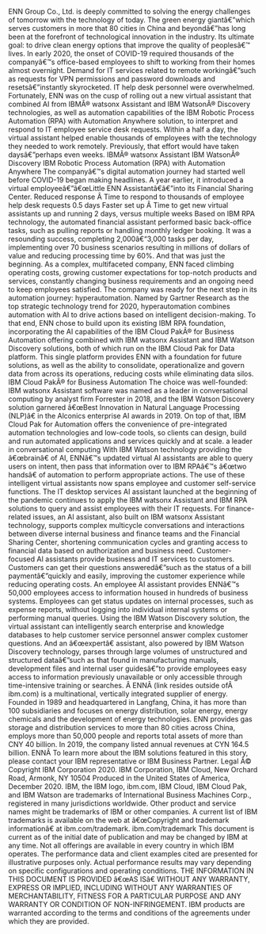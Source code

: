 ﻿ENN Group Co., Ltd. is deeply committed to solving the energy challenges of tomorrow with the technology of today. The green energy giantâ€”which serves customers in more that 80 cities in China and beyondâ€”has long been at the forefront of technological innovation in the industry. Its ultimate goal: to drive clean energy options that improve the quality of peoplesâ€™ lives. In early 2020, the onset of COVID-19 required thousands of the companyâ€™s office-based employees to shift to working from their homes almost overnight. Demand for IT services related to remote workingâ€”such as requests for VPN permissions and password downloads and resetsâ€”instantly skyrocketed. IT help desk personnel were overwhelmed. Fortunately, ENN was on the cusp of rolling out a new virtual assistant that combined AI from IBMÂ® watsonx Assistant and IBM WatsonÂ® Discovery technologies, as well as automation capabilities of the IBM Robotic Process Automation (RPA) with Automation Anywhere solution, to interpret and respond to IT employee service desk requests. Within a half a day, the virtual assistant helped enable thousands of employees with the technology they needed to work remotely. Previously, that effort would have taken daysâ€”perhaps even weeks. IBMÂ® watsonx Assistant IBM WatsonÂ® Discovery IBM Robotic Process Automation (RPA) with Automation Anywhere The companyâ€™s digital automation journey had started well before COVID-19 began making headlines. A year earlier, it introduced a virtual employeeâ€”â€œLittle ENN Assistantâ€â€”into its Financial Sharing Center. Reduced response Â  Time to respond to thousands of employee help desk requests 0.5 days Faster set up Â  Time to get new virtual assistants up and running 2 days, versus multiple weeks Based on IBM RPA technology, the automated financial assistant performed basic back-office tasks, such as pulling reports or handling monthly ledger booking. It was a resounding success, completing 2,000â€“3,000 tasks per day, implementing over 70 business scenarios resulting in millions of dollars of value and reducing processing time by 60%. And that was just the beginning. As a complex, multifaceted company, ENN faced climbing operating costs, growing customer expectations for top-notch products and services, constantly changing business requirements and an ongoing need to keep employees satisfied. The company was ready for the next step in its automation journey: hyperautomation. Named by Gartner Research as the top strategic technology trend for 2020, hyperautomation combines automation with AI to drive actions based on intelligent decision-making. To that end, ENN chose to build upon its existing IBM RPA foundation, incorporating the AI capabilities of the IBM Cloud PakÂ® for Business Automation offering combined with IBM watsonx Assistant and IBM Watson Discovery solutions, both of which run on the IBM Cloud Pak for Data platform. This single platform provides ENN with a foundation for future solutions, as well as the ability to consolidate, operationalize and govern data from across its operations, reducing costs while eliminating data silos. IBM Cloud PakÂ® for Business Automation The choice was well-founded: IBM watsonx Assistant software was named as a leader in conversational computing by analyst firm Forrester in 2018, and the IBM Watson Discovery solution garnered â€œBest Innovation in Natural Language Processing (NLP)â€ in the Alconics enterprise AI awards in 2019. On top of that, IBM Cloud Pak for Automation offers the convenience of pre-integrated automation technologies and low-code tools, so clients can design, build and run automated applications and services quickly and at scale. a leader in conversational computing With IBM Watson technology providing the â€œbrainâ€ of AI, ENNâ€™s updated virtual AI assistants are able to query users on intent, then pass that information over to IBM RPAâ€™s â€œtwo handsâ€ of automation to perform appropriate actions. The use of these intelligent virtual assistants now spans employee and customer self-service functions. The IT desktop services AI assistant launched at the beginning of the pandemic continues to apply the IBM watsonx Assistant and IBM RPA solutions to query and assist employees with their IT requests. For finance-related issues, an AI assistant, also built on IBM watsonx Assistant technology, supports complex multicycle conversations and interactions between diverse internal business and finance teams and the Financial Sharing Center, shortening communication cycles and granting access to financial data based on authorization and business need. Customer-focused AI assistants provide business and IT services to customers. Customers can get their questions answeredâ€”such as the status of a bill paymentâ€”quickly and easily, improving the customer experience while reducing operating costs. An employee AI assistant provides ENNâ€™s 50,000 employees access to information housed in hundreds of business systems. Employees can get status updates on internal processes, such as expense reports, without logging into individual internal systems or performing manual queries. Using the IBM Watson Discovery solution, the virtual assistant can intelligently search enterprise and knowledge databases to help customer service personnel answer complex customer questions. And an â€œexpertâ€ assistant, also powered by IBM Watson Discovery technology, parses through large volumes of unstructured and structured dataâ€”such as that found in manufacturing manuals, development files and internal user guidesâ€”to provide employees easy access to information previously unavailable or only accessible through time-intensive training or searches. Â ENNÂ (link resides outside ofÂ ibm.com) is a multinational, vertically integrated supplier of energy. Founded in 1989 and headquartered in Langfang, China, it has more than 100 subsidiaries and focuses on energy distribution, solar energy, energy chemicals and the development of energy technologies. ENN provides gas storage and distribution services to more than 80 cities across China, employs more than 50,000 people and reports total assets of more than CNY 40 billion. In 2019, the company listed annual revenues at CYN 164.5 billion. ENNÂ  To learn more about the IBM solutions featured in this story, please contact your IBM representative or IBM Business Partner. Legal Â© Copyright IBM Corporation 2020. IBM Corporation, IBM Cloud, New Orchard Road, Armonk, NY 10504 Produced in the United States of America, December 2020. IBM, the IBM logo, ibm.com, IBM Cloud, IBM Cloud Pak, and IBM Watson are trademarks of International Business Machines Corp., registered in many jurisdictions worldwide. Other product and service names might be trademarks of IBM or other companies. A current list of IBM trademarks is available on the web at â€œCopyright and trademark informationâ€ at ibm.com/trademark. ibm.com/trademark This document is current as of the initial date of publication and may be changed by IBM at any time. Not all offerings are available in every country in which IBM operates. The performance data and client examples cited are presented for illustrative purposes only. Actual performance results may vary depending on specific configurations and operating conditions. THE INFORMATION IN THIS DOCUMENT IS PROVIDED â€œAS ISâ€ WITHOUT ANY WARRANTY, EXPRESS OR IMPLIED, INCLUDING WITHOUT ANY WARRANTIES OF MERCHANTABILITY, FITNESS FOR A PARTICULAR PURPOSE AND ANY WARRANTY OR CONDITION OF NON-INFRINGEMENT. IBM products are warranted according to the terms and conditions of the agreements under which they are provided.
